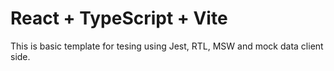 # React + TypeScript + Vite

This is basic template for tesing using Jest, RTL, MSW and mock data client side. 

